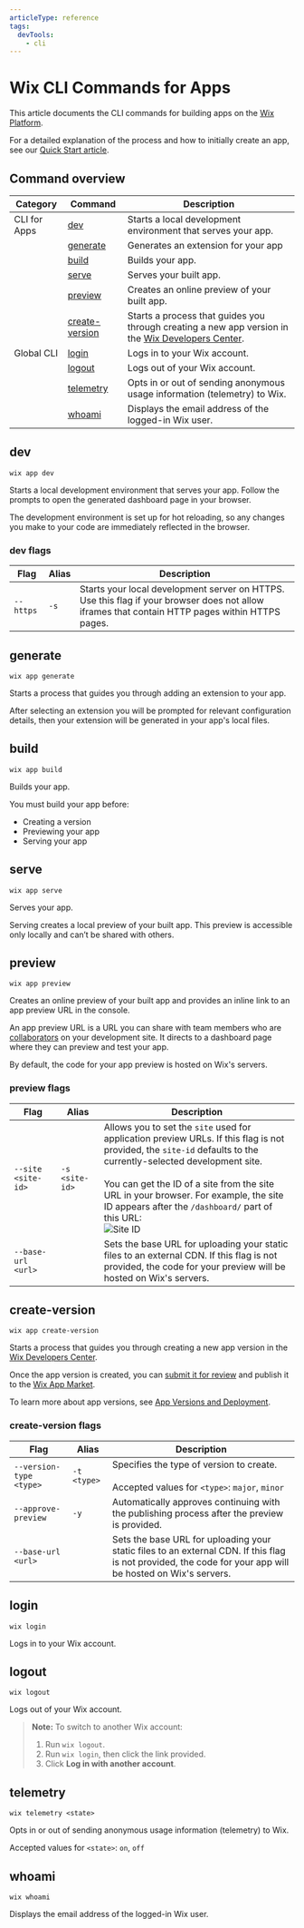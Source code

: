 ```yaml
---
articleType: reference
tags: 
  devTools: 
    - cli
---
```


# Wix CLI Commands for Apps

This article documents the CLI commands for building apps on the [Wix Platform](https://dev.wix.com/docs/build-apps/developer-tools/cli/get-started/platform-overview).

For a detailed explanation of the process and how to initially create an app, see our [Quick Start article](https://dev.wix.com/docs/build-apps/developer-tools/cli/get-started/quick-start).

## Command overview

| Category          | Command            | Description                                                  |
|----------------|--------------------|--------------------------------------------------------------|
| CLI for Apps   | [dev](#dev)        | Starts a local development environment that serves your app. |
|                | [generate](#generate)    | Generates an extension for your app                    |
|                | [build](#build)    | Builds your app.                                             |
|                | [serve](#serve)    | Serves your built app.                                       |
|                | [preview](#preview)| Creates an online preview of your built app.                 |
|                | [create-version](#create-version)   | Starts a process that guides you through creating a new app version in the [Wix Developers Center](https://dev.wix.com/apps/my-apps). |
| Global CLI     | [login](#login)    | Logs in to your Wix account.                                   |
|                | [logout](#logout)  | Logs out of your Wix account.                                  |
|                | [telemetry](#telemetry)| Opts in or out of sending anonymous usage information (telemetry) to Wix. |
|                | [whoami](#whoami)  | Displays the email address of the logged-in Wix user.         |


## dev

```tsx
wix app dev
```

Starts a local development environment that serves your app. Follow the prompts to open the generated dashboard page in your browser.

The development environment is set up for hot reloading, so any changes you make to your code are immediately reflected in the browser.

### dev flags

| Flag           | Alias     | Description                             |
| -------------- | --------- | --------------------------------------- |
| `--https`  | `-s` | Starts your local development server on HTTPS. Use this flag if your browser does not allow iframes that contain HTTP pages within HTTPS pages. |

## generate

```tsx
wix app generate
```

Starts a process that guides you through adding an extension to your app. 

After selecting an extension you will be prompted for relevant configuration details, then your extension will be generated in your app's local files.

## build

```tsx
wix app build
```

Builds your app.

You must build your app before:

* Creating a version
* Previewing your app
* Serving your app

## serve

```tsx
wix app serve
```

Serves your app.

Serving creates a local preview of your built app. This preview is accessible only locally and can’t be shared with others.

## preview

```tsx
wix app preview
```

Creates an online preview of your built app and provides an inline link to an app preview URL in the console.

An app preview URL is a URL you can share with team members who are [collaborators](https://support.wix.com/en/article/inviting-people-to-contribute-to-your-site) on your development site. It directs to a dashboard page where they can preview and test your app.

By default, the code for your app preview is hosted on Wix's servers.

### preview flags

| Flag                 | Alias         | Description                                                           |
| -------------------- | ------------- | --------------------------------------------------------------------- |
| `--site <site-id>`   | `-s <site-id>` | Allows you to set the `site` used for application preview URLs. If this flag is not provided, the `site-id` defaults to the currently-selected development site.<br><br>You can get the ID of a site from the site URL in your browser. For example, the site ID appears after the `/dashboard/` part of this URL:<br>![Site ID](site-id.png) |
| `--base-url <url>`     |   | Sets the base URL for uploading your static files to an external CDN. If this flag is not provided, the code for your preview will be hosted on Wix's servers.

## create-version

```tsx
wix app create-version
```

Starts a process that guides you through creating a new app version in the [Wix Developers Center](https://dev.wix.com/apps/my-apps).

Once the app version is created, you can [submit it for review](https://devforum.wix.com/kb/en/article/submit-your-app-for-review) and publish it to the [Wix App Market](https://www.wix.com/app-market).

To learn more about app versions, see [App Versions and Deployment](../workflow/app_versions_and_deployment.md).

### create-version flags

| Flag                 | Alias         | Description                                                           |
| -------------------- | ------------- | --------------------------------------------------------------------- |
| `--version-type <type>`   | `-t <type>` | Specifies the type of version to create. <br><br> Accepted values for `<type>`: `major`, `minor`
| `--approve-preview`   | `-y` | Automatically approves continuing with the publishing process after the preview is provided.
| `--base-url <url>`     |   | Sets the base URL for uploading your static files to an external CDN. If this flag is not provided, the code for your app will be hosted on Wix's servers.

## login

```tsx
wix login
```

Logs in to your Wix account.

## logout

```tsx
wix logout
```

Logs out of your Wix account.

>**Note:** To switch to another Wix account:
>1. Run `wix logout`.
>2. Run `wix login`, then click the link provided.
>3. Click **Log in with another account**.

## telemetry

```tsx
wix telemetry <state>
```

Opts in or out of sending anonymous usage information (telemetry) to Wix.

Accepted values for `<state>`: `on`, `off`

## whoami

```tsx
wix whoami
```

Displays the email address of the logged-in Wix user.
